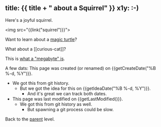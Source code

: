 title: {{ title + " about a Squirrel" }}
x1y: :-)
---

Here's a joyful squirrel.

<img src="{{link("squirrel")}}">

Want to learn about a [magic turtle]({{link("magic-turtle")}})?

What about a [[curious-cat]]?

This is [what a "megabyte" is]({{link("just_a_test")}}).

A few dats:
  This page was created (or renamed) on {{getCreateDate("%B %-d, %Y")}}.
  * We got this from git history.
      * But we got the idea for this on {{getIdeaDate("%B %-d, %Y")}}.
          * And it's great we can track both dates.
  * This page was last modified on {{getLastModified()}}.
    - We got this from git history as well.
        - But spawning a git process could be slow.

Back to the [parent](..) level.
